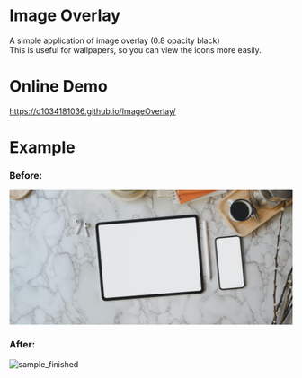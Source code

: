 # Image Overlay

A simple application of image overlay (0.8 opacity black)  
This is useful for wallpapers, so you can view the icons more easily.  

# Online Demo

https://d1034181036.github.io/ImageOverlay/

# Example

### Before:  
![sample_img](img/sample.jpg)

### After:  
![sample_finished](img/sample_finished.jpg)
